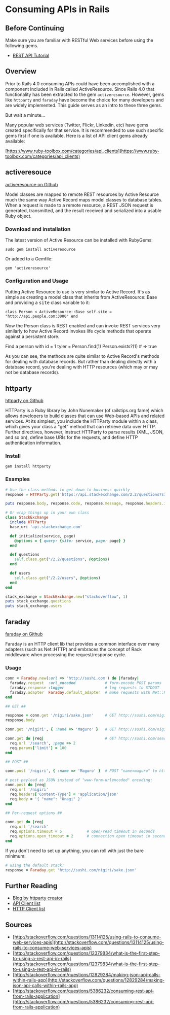 # Consuming APIs in Rails

## Before Continuing

Make sure you are familiar with RESTful Web services before using the following gems.

  - [REST API Tutorial](http://www.restapitutorial.com/)

## Overview

Prior to Rails 4.0 consuming APIs could have been accomplished with a component included in Rails called ActiveResource. Since Rails 4.0 that functionality has been extracted to the gem `activeresource`. However, gems like `httparty` and `faraday` have become the choice for many developers and are widely implemented. This guide serves as an intro to these three gems.

But wait a minute...

Many popular web services (Twitter, Flickr, Linkedin, etc) have gems created specifically for that service. It is recommended to use such specific gems first if one is available. Here is a list of API client gems already available:

[https://www.ruby-toolbox.com/categories/api_clients](https://www.ruby-toolbox.com/categories/api_clients)

## activeresouce

[activeresource on Github](https://github.com/rails/activeresource)

Model classes are mapped to remote REST resources by Active Resource much the same way Active Record maps model classes to database tables. When a request is made to a remote resource, a REST JSON request is generated, transmitted, and the result received and serialized into a usable Ruby object.

### Download and installation

The latest version of Active Resource can be installed with RubyGems:

  `sudo gem install activeresource`

Or added to a Gemfile:

  `gem 'activeresource'`

### Configuration and Usage

Putting Active Resource to use is very similar to Active Record.  It's as simple as creating a model class
that inherits from ActiveResource::Base and providing a <tt>site</tt> class variable to it:

  `class Person < ActiveResource::Base
      self.site = "http://api.people.com:3000"
  end`

Now the Person class is REST enabled and can invoke REST services very similarly to how Active Record invokes
life cycle methods that operate against a persistent store.

   Find a person with id = 1
   tyler = Person.find(1)
   Person.exists?(1)  # => true

As you can see, the methods are quite similar to Active Record's methods for dealing with database
records.  But rather than dealing directly with a database record, you're dealing with HTTP resources (which may or may not be database records).


## httparty

[httparty on Github](https://github.com/jnunemaker/httparty)

HTTParty is a Ruby library by John Nunemaker (of railstips.org fame) which allows developers to build classes that can use Web-based APIs and related services. At its simplest, you include the HTTParty module within a class, which gives your class a "get" method that can retrieve data over HTTP. Further directives, however, instruct HTTParty to parse results (XML, JSON, and so on), define base URIs for the requests, and define HTTP authentication information.

### Install

`gem install httparty`

### Examples

```ruby
# Use the class methods to get down to business quickly
response = HTTParty.get('https://api.stackexchange.com/2.2/questions?site=stackoverflow')

puts response.body, response.code, response.message, response.headers.inspect

# Or wrap things up in your own class
class StackExchange
  include HTTParty
  base_uri 'api.stackexchange.com'

  def initialize(service, page)
    @options = { query: {site: service, page: page} }
  end

  def questions
    self.class.get("/2.2/questions", @options)
  end

  def users
    self.class.get("/2.2/users", @options)
  end
end

stack_exchange = StackExchange.new("stackoverflow", 1)
puts stack_exchange.questions
puts stack_exchange.users
```

## faraday

[faraday on Github](https://github.com/lostisland/faraday)

Faraday is an HTTP client lib that provides a common interface over many adapters (such as Net::HTTP) and embraces the concept of Rack middleware when processing the request/response cycle.

### Usage

```ruby
conn = Faraday.new(:url => 'http://sushi.com') do |faraday|
  faraday.request  :url_encoded             # form-encode POST params
  faraday.response :logger                  # log requests to STDOUT
  faraday.adapter  Faraday.default_adapter  # make requests with Net::HTTP
end

## GET ##

response = conn.get '/nigiri/sake.json'     # GET http://sushi.com/nigiri/sake.json
response.body

conn.get '/nigiri', { :name => 'Maguro' }   # GET http://sushi.com/nigiri?name=Maguro

conn.get do |req|                           # GET http://sushi.com/search?page=2&limit=100
  req.url '/search', :page => 2
  req.params['limit'] = 100
end

## POST ##

conn.post '/nigiri', { :name => 'Maguro' }  # POST "name=maguro" to http://sushi.com/nigiri

# post payload as JSON instead of "www-form-urlencoded" encoding:
conn.post do |req|
  req.url '/nigiri'
  req.headers['Content-Type'] = 'application/json'
  req.body = '{ "name": "Unagi" }'
end

## Per-request options ##

conn.get do |req|
  req.url '/search'
  req.options.timeout = 5           # open/read timeout in seconds
  req.options.open_timeout = 2      # connection open timeout in seconds
end
```

If you don't need to set up anything, you can roll with just the bare minimum:

```ruby
# using the default stack:
response = Faraday.get 'http://sushi.com/nigiri/sake.json'
```

## Further Reading
- [Blog by httparty creator](http://www.railstips.org/blog/archives/2008/07/29/it-s-an-httparty-and-everyone-is-invited/)
- [API Client list](https://www.ruby-toolbox.com/categories/api_clients)
- [HTTP Client list](https://www.ruby-toolbox.com/categories/http_clients)

## Sources

- [http://stackoverflow.com/questions/13114125/using-rails-to-consume-web-services-apis](http://stackoverflow.com/questions/13114125/using-rails-to-consume-web-services-apis)
- [http://stackoverflow.com/questions/12379834/what-is-the-first-step-to-using-a-rest-api-in-rails](http://stackoverflow.com/questions/12379834/what-is-the-first-step-to-using-a-rest-api-in-rails)
- [http://stackoverflow.com/questions/12829284/making-json-api-calls-within-rails-app](http://stackoverflow.com/questions/12829284/making-json-api-calls-within-rails-app)
- [http://stackoverflow.com/questions/5386232/consuming-rest-api-from-rails-application](http://stackoverflow.com/questions/5386232/consuming-rest-api-from-rails-application)
